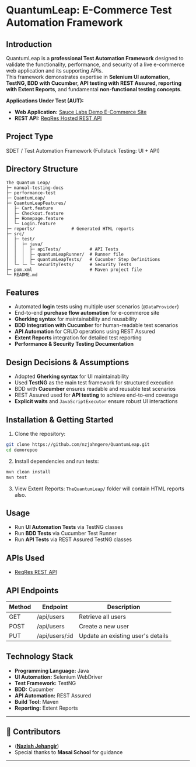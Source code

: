 # QuantumLeap: E-Commerce Test Automation Framework

## Introduction
QuantumLeap is a **professional Test Automation Framework** designed to validate the functionality, performance, and security of a live e-commerce web application and its supporting APIs.  
This framework demonstrates expertise in **Selenium UI automation, TestNG, BDD with Cucumber, API testing with REST Assured, reporting with Extent Reports**, and fundamental **non-functional testing concepts**.

**Applications Under Test (AUT):**  
- **Web Application:** [Sauce Labs Demo E-Commerce Site](https://www.saucedemo.com/)  
- **REST API:** [ReqRes Hosted REST API](https://reqres.in/)

## Project Type
SDET / Test Automation Framework (Fullstack Testing: UI + API)

## Directory Structure

```
The Quantum Leap/
├─ manual-testing-docs
├─ performance-test
├─ QuantumLeap/
├─ QuantumLeapFeatures/
│  ├─ Cart.feature
│  ├─ Checkout.feature
│  ├─ Homepage.feature
│  └─ Login.feature
├─ reports/              # Generated HTML reports
├─ src/
│  ├─ test/
│  │  ├─ java/
│  │  │  ├─ apiTests/           # API Tests
│  │  │  ├─ quantumLeapRunner/  # Runner file
│  │  │  ├─ quantumLeapTests/   # Cucumber Step Definitions
│  └─ └─ └─ securityTests/      # Security Tests
├─ pom.xml                      # Maven project file
└─ README.md

```` 

## Features
- Automated **login** tests using multiple user scenarios (`@DataProvider`)  
- End-to-end **purchase flow automation** for e-commerce site  
- **Gherking syntax** for maintainability and reusability  
- **BDD Integration with Cucumber** for human-readable test scenarios  
- **API Automation** for CRUD operations using REST Assured  
- **Extent Reports** integration for detailed test reporting  
- **Performance & Security Testing Documentation**  

## Design Decisions & Assumptions
- Adopted **Gherking syntax** for UI maintainability  
- Used **TestNG** as the main test framework for structured execution  
- BDD with **Cucumber** ensures readable and reusable test scenarios  
- REST Assured used for **API testing** to achieve end-to-end coverage  
- **Explicit waits** and `JavaScriptExecutor` ensure robust UI interactions  

## Installation & Getting Started
1. Clone the repository:  
```bash
git clone https://github.com/nzjahngere/QuantumLeap.git
cd demorepoo
````

2. Install dependencies and run tests:

```bash
mvn clean install
mvn test
```

3. View Extent Reports: `TheQuantumLeap/` folder will contain HTML reports also.

## Usage

* Run **UI Automation Tests** via TestNG classes
* Run **BDD Tests** via Cucumber Test Runner
* Run **API Tests** via REST Assured TestNG classes

## APIs Used

* [ReqRes REST API](https://reqres.in/)

## API Endpoints

| Method | Endpoint        | Description                       |
| ------ | --------------- | --------------------------------- |
| GET    | /api/users      | Retrieve all users                |
| POST   | /api/users      | Create a new user                 |
| PUT    | /api/users/\:id | Update an existing user's details |

## Technology Stack

* **Programming Language:** Java
* **UI Automation:** Selenium WebDriver
* **Test Framework:** TestNG
* **BDD:** Cucumber
* **API Automation:** REST Assured
* **Build Tool:** Maven
* **Reporting:** Extent Reports

---

## **🤝 Contributors**
- ([**Nazish Jehangir**](https://github.com/nzjahngere))  
- Special thanks to **Masai School** for guidance  

---
